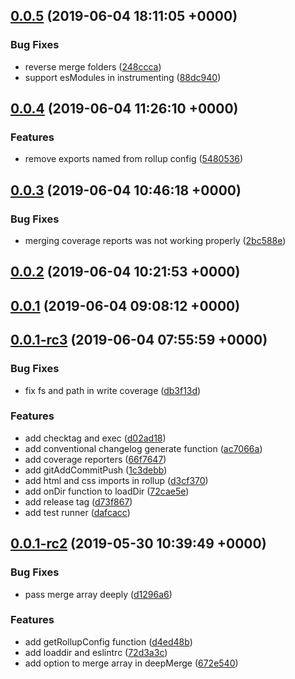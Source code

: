 ## [0.0.5](https://github.com/sifrr/sifrr-dev/compare/v0.0.4...v0.0.5) (2019-06-04 18:11:05 +0000)


### Bug Fixes

* reverse merge folders ([248ccca](https://github.com/sifrr/sifrr-dev/commit/248ccca))
* support esModules in instrumenting ([88dc940](https://github.com/sifrr/sifrr-dev/commit/88dc940))



## [0.0.4](https://github.com/sifrr/sifrr-dev/compare/v0.0.3...v0.0.4) (2019-06-04 11:26:10 +0000)


### Features

* remove exports named from rollup config ([5480536](https://github.com/sifrr/sifrr-dev/commit/5480536))



## [0.0.3](https://github.com/sifrr/sifrr-dev/compare/v0.0.2...v0.0.3) (2019-06-04 10:46:18 +0000)


### Bug Fixes

* merging coverage reports was not working properly ([2bc588e](https://github.com/sifrr/sifrr-dev/commit/2bc588e))



## [0.0.2](https://github.com/sifrr/sifrr-dev/compare/v0.0.1...v0.0.2) (2019-06-04 10:21:53 +0000)



## [0.0.1](https://github.com/sifrr/sifrr-dev/compare/v0.0.1-rc3...v0.0.1) (2019-06-04 09:08:12 +0000)



## [0.0.1-rc3](https://github.com/sifrr/sifrr-dev/compare/v0.0.1-rc2...v0.0.1-rc3) (2019-06-04 07:55:59 +0000)


### Bug Fixes

* fix fs and path in write coverage ([db3f13d](https://github.com/sifrr/sifrr-dev/commit/db3f13d))


### Features

* add checktag and exec ([d02ad18](https://github.com/sifrr/sifrr-dev/commit/d02ad18))
* add conventional changelog generate function ([ac7066a](https://github.com/sifrr/sifrr-dev/commit/ac7066a))
* add coverage reporters ([66f7647](https://github.com/sifrr/sifrr-dev/commit/66f7647))
* add gitAddCommitPush ([1c3debb](https://github.com/sifrr/sifrr-dev/commit/1c3debb))
* add html and css imports in rollup ([d3cf370](https://github.com/sifrr/sifrr-dev/commit/d3cf370))
* add onDir function to loadDir ([72cae5e](https://github.com/sifrr/sifrr-dev/commit/72cae5e))
* add release tag ([d73f867](https://github.com/sifrr/sifrr-dev/commit/d73f867))
* add test runner ([dafcacc](https://github.com/sifrr/sifrr-dev/commit/dafcacc))



## [0.0.1-rc2](https://github.com/sifrr/sifrr-dev/compare/72d3a3c...v0.0.1-rc2) (2019-05-30 10:39:49 +0000)


### Bug Fixes

* pass merge array deeply ([d1296a6](https://github.com/sifrr/sifrr-dev/commit/d1296a6))


### Features

* add getRollupConfig function ([d4ed48b](https://github.com/sifrr/sifrr-dev/commit/d4ed48b))
* add loaddir and eslintrc ([72d3a3c](https://github.com/sifrr/sifrr-dev/commit/72d3a3c))
* add option to merge array in deepMerge ([672e540](https://github.com/sifrr/sifrr-dev/commit/672e540))



